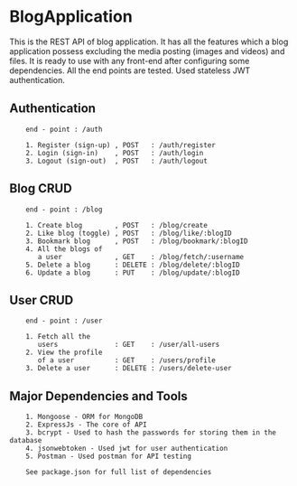 # BlogApplication

This is the REST API of blog application. It has all the features which a blog application possess excluding the media posting (images and videos) and files. It is ready to use with any front-end after configuring some dependencies. All the end points are tested. Used stateless JWT authentication. 

## Authentication

        end - point : /auth
        
        1. Register (sign-up) , POST   : /auth/register
        2. Login (sign-in)    , POST   : /auth/login
        3. Logout (sign-out)  , POST   : /auth/logout
        

## Blog CRUD

        end - point : /blog
        
        1. Create blog        , POST   : /blog/create
        2. Like blog (toggle) , POST   : /blog/like/:blogID
        3. Bookmark blog      , POST   : /blog/bookmark/:blogID
        4. All the blogs of
           a user             , GET    : /blog/fetch/:username
        5. Delete a blog      : DELETE : /blog/delete/:blogID
        6. Update a blog      : PUT    : /blog/update/:blogID

## User CRUD

        end - point : /user
        
        1. Fetch all the  
           users              : GET    : /user/all-users
        2. View the profile 
           of a user          : GET    : /users/profile
        3. Delete a user      : DELETE : /users/delete-user

## Major Dependencies and Tools

        1. Mongoose - ORM for MongoDB
        2. ExpressJs - The core of API
        3. bcrypt - Used to hash the passwords for storing them in the database
        4. jsonwebtoken - Used jwt for user authentication
        5. Postman - Used postman for API testing
        
        See package.json for full list of dependencies
    
